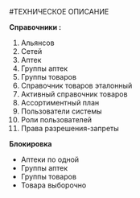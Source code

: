#ТЕХНИЧЕСКОЕ ОПИСАНИЕ


**Справочники :**

1. Альянсов
2. Сетей
3. Аптек
3. Группы аптек
4. Группы товаров
5. Справочник товаров эталонный
6. Активный справочник товаров
7. Ассортиментный план
8. Пользователи системы
9. Роли пользователей
10. Права разрешения-запреты
 

**Блокировка**

- Аптеки по одной
- Группы аптек
- Группы товаров
- Товара выборочно


